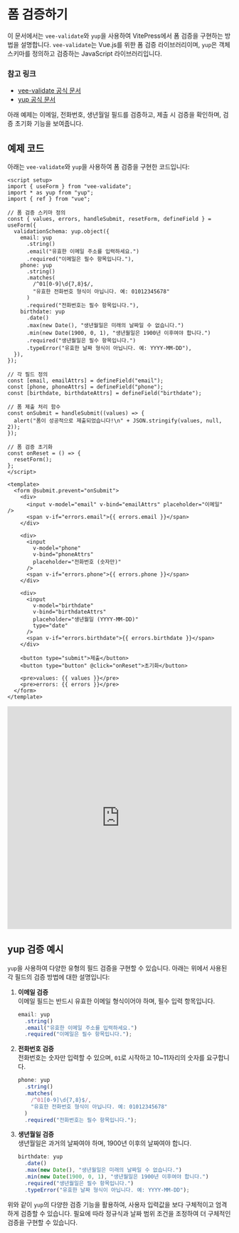 # 폼 검증하기

이 문서에서는 `vee-validate`와 `yup`을 사용하여 VitePress에서 폼 검증을 구현하는 방법을 설명합니다. `vee-validate`는 Vue.js를 위한 폼 검증 라이브러리이며, `yup`은 객체 스키마를 정의하고 검증하는 JavaScript 라이브러리입니다.

### 참고 링크

- [vee-validate 공식 문서](https://vee-validate.logaretm.com/v4)
- [yup 공식 문서](https://github.com/jquense/yup)

아래 예제는 이메일, 전화번호, 생년월일 필드를 검증하고, 제출 시 검증을 확인하며, 검증 초기화 기능을 보여줍니다.

## 예제 코드

아래는 `vee-validate`와 `yup`을 사용하여 폼 검증을 구현한 코드입니다:

```vue
<script setup>
import { useForm } from "vee-validate";
import * as yup from "yup";
import { ref } from "vue";

// 폼 검증 스키마 정의
const { values, errors, handleSubmit, resetForm, defineField } = useForm({
  validationSchema: yup.object({
    email: yup
      .string()
      .email("유효한 이메일 주소를 입력하세요.")
      .required("이메일은 필수 항목입니다."),
    phone: yup
      .string()
      .matches(
        /^01[0-9]\d{7,8}$/,
        "유효한 전화번호 형식이 아닙니다. 예: 01012345678"
      )
      .required("전화번호는 필수 항목입니다."),
    birthdate: yup
      .date()
      .max(new Date(), "생년월일은 미래의 날짜일 수 없습니다.")
      .min(new Date(1900, 0, 1), "생년월일은 1900년 이후여야 합니다.")
      .required("생년월일은 필수 항목입니다.")
      .typeError("유효한 날짜 형식이 아닙니다. 예: YYYY-MM-DD"),
  }),
});

// 각 필드 정의
const [email, emailAttrs] = defineField("email");
const [phone, phoneAttrs] = defineField("phone");
const [birthdate, birthdateAttrs] = defineField("birthdate");

// 폼 제출 처리 함수
const onSubmit = handleSubmit((values) => {
  alert("폼이 성공적으로 제출되었습니다!\n" + JSON.stringify(values, null, 2));
});

// 폼 검증 초기화
const onReset = () => {
  resetForm();
};
</script>

<template>
  <form @submit.prevent="onSubmit">
    <div>
      <input v-model="email" v-bind="emailAttrs" placeholder="이메일" />
      <span v-if="errors.email">{{ errors.email }}</span>
    </div>

    <div>
      <input
        v-model="phone"
        v-bind="phoneAttrs"
        placeholder="전화번호 (숫자만)"
      />
      <span v-if="errors.phone">{{ errors.phone }}</span>
    </div>

    <div>
      <input
        v-model="birthdate"
        v-bind="birthdateAttrs"
        placeholder="생년월일 (YYYY-MM-DD)"
        type="date"
      />
      <span v-if="errors.birthdate">{{ errors.birthdate }}</span>
    </div>

    <button type="submit">제출</button>
    <button type="button" @click="onReset">초기화</button>

    <pre>values: {{ values }}</pre>
    <pre>errors: {{ errors }}</pre>
  </form>
</template>
```

<iframe
  src="https://stackblitz.com/edit/vee-validate-v4-prime-vue-jduamz"
  style="width: 100%; height: 500px; border: 0; overflow: hidden;"
  title="Form Validation Example"
></iframe>

## yup 검증 예시

`yup`을 사용하여 다양한 유형의 필드 검증을 구현할 수 있습니다. 아래는 위에서 사용된 각 필드의 검증 방법에 대한 설명입니다:

1. **이메일 검증**  
   이메일 필드는 반드시 유효한 이메일 형식이어야 하며, 필수 입력 항목입니다.

   ```javascript
   email: yup
     .string()
     .email("유효한 이메일 주소를 입력하세요.")
     .required("이메일은 필수 항목입니다.");
   ```

2. **전화번호 검증**  
   전화번호는 숫자만 입력할 수 있으며, `01`로 시작하고 10~11자리의 숫자를 요구합니다.

   ```javascript
   phone: yup
     .string()
     .matches(
       /^01[0-9]\d{7,8}$/,
       "유효한 전화번호 형식이 아닙니다. 예: 01012345678"
     )
     .required("전화번호는 필수 항목입니다.");
   ```

3. **생년월일 검증**  
   생년월일은 과거의 날짜여야 하며, 1900년 이후의 날짜여야 합니다.
   ```javascript
   birthdate: yup
     .date()
     .max(new Date(), "생년월일은 미래의 날짜일 수 없습니다.")
     .min(new Date(1900, 0, 1), "생년월일은 1900년 이후여야 합니다.")
     .required("생년월일은 필수 항목입니다.")
     .typeError("유효한 날짜 형식이 아닙니다. 예: YYYY-MM-DD");
   ```

위와 같이 `yup`의 다양한 검증 기능을 활용하여, 사용자 입력값을 보다 구체적이고 엄격하게 검증할 수 있습니다.
필요에 따라 정규식과 날짜 범위 조건을 조정하여 더 구체적인 검증을 구현할 수 있습니다.

